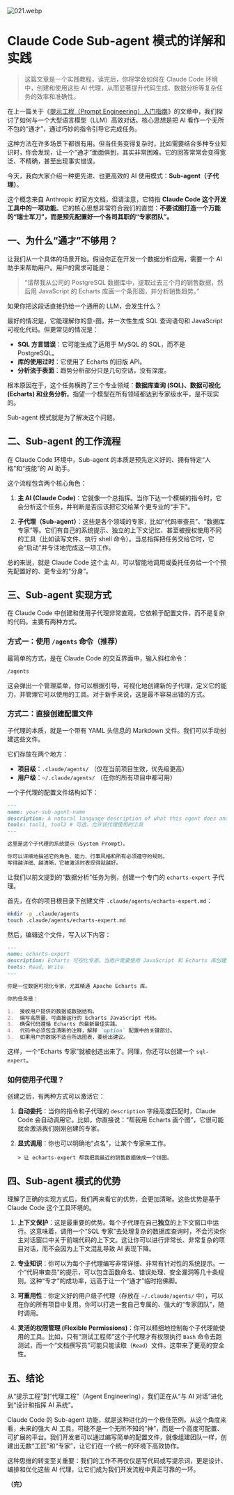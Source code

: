 ![021.webp](/public/images/2025/021.webp)

# Claude Code Sub-agent 模式的详解和实践

> 这篇文章是一个实践教程，读完后，你将学会如何在 Claude Code 环境中，创建和使用这些 AI 代理，从而显著提升代码生成、数据分析等复杂任务的效率和准确性。

在上一篇关于《[提示工程（Prompt Engineering）入门指南](https://stack.mcell.top/blog/2025/11_prompt)》的文章中，我们探讨了如何与一个大型语言模型（LLM）高效对话。核心思想是把 AI 看作一个无所不包的“通才”，通过巧妙的指令引导它完成任务。

这种方法在许多场景下都很有用。但当任务变得复杂时，比如需要结合多种专业知识时，你会发现，让一个“通才”面面俱到，其实非常困难。它的回答常常会变得宽泛、不精确，甚至出现事实错误。

今天，我向大家介绍一种更先进、也更高效的 AI 使用模式：**Sub-agent（子代理）**。

这个概念来自 Anthropic 的官方文档，但请注意，它特指 **Claude Code 这个开发工具中的一项功能**。它的核心思想非常符合我们的直觉：**不要试图打造一个万能的“瑞士军刀”，而是预先配置好一个各司其职的“专家团队”。**

## 一、为什么“通才”不够用？

让我们从一个具体的场景开始。假设你正在开发一个数据分析应用，需要一个 AI 助手来帮助用户。用户的需求可能是：

> “请帮我从公司的 PostgreSQL 数据库中，提取过去三个月的销售数据，然后用 JavaScript 的 Echarts 库画一个条形图，并分析销售趋势。”

如果你把这段话直接扔给一个通用的 LLM，会发生什么？

最好的情况是，它能理解你的意-图，并一次性生成 SQL 查询语句和 JavaScript 可视化代码。但更常见的情况是：

- **SQL 方言错误**：它可能生成了适用于 MySQL 的 SQL，而不是 PostgreSQL。
- **库的使用过时**：它使用了 Echarts 的旧版 API。
- **分析流于表面**：趋势分析部分只是几句空话，没有深度。

根本原因在于，这个任务横跨了三个专业领域：**数据库查询 (SQL)、数据可视化 (Echarts) 和业务分析**。指望一个模型在所有领域都达到专家级水平，是不现实的。

Sub-agent 模式就是为了解决这个问题。

## 二、Sub-agent 的工作流程

在 Claude Code 环境中，Sub-agent 的本质是预先定义好的、拥有特定“人格”和“技能”的 AI 助手。

这个流程包含两个核心角色：

1.  **主 AI (Claude Code)**：它就像一个总指挥。当你下达一个模糊的指令时，它会分析这个任务，并判断是否应该把它交给某个更专业的“手下”。

2.  **子代理（Sub-agent）**：这些是各个领域的专家，比如“代码审查员”、“数据库专家”等。它们有自己的系统提示、独立的上下文记忆、甚至被授权使用不同的工具（比如读写文件、执行 shell 命令）。当总指挥把任务交给它时，它会“启动”并专注地完成这一项工作。

总的来说，就是 Claude Code 这个主 AI，可以智能地调用或委托任务给一个个预先配置好的、更专业的“分身”。

## 三、Sub-agent 实现方式

在 Claude Code 中创建和使用子代理非常直观，它依赖于配置文件，而不是复杂的代码。主要有两种方式。

### 方式一：使用 `/agents` 命令（推荐）

最简单的方式，是在 Claude Code 的交互界面中，输入斜杠命令：

```bash
/agents
```

这会弹出一个管理菜单，你可以根据引导，可视化地创建新的子代理，定义它的能力，并管理它可以使用的工具。对于新手来说，这是最不容易出错的方式。

### 方式二：直接创建配置文件

子代理的本质，就是一个带有 YAML 头信息的 Markdown 文件。我们可以手动创建这些文件。

它们存放在两个地方：

- **项目级**：`.claude/agents/` （仅在当前项目生效，优先级更高）
- **用户级**：`~/.claude/agents/` （在你的所有项目中都可用）

一个子代理的配置文件结构如下：

```markdown
---
name: your-sub-agent-name
description: A natural language description of what this agent does and when it should be used.
tools: tool1, tool2 # 可选，允许该代理使用的工具
---

这里是这个子代理的系统提示（System Prompt）。

你可以详细地描述它的角色、能力、行事风格和所有必须遵守的规则。
写得越详细、越清晰，它被激活时表现得就越好。
```

让我们以前文提到的“数据分析”任务为例，创建一个专门的 `echarts-expert` 子代理。

首先，在你的项目根目录下创建文件 `.claude/agents/echarts-expert.md`：

```bash
mkdir -p .claude/agents
touch .claude/agents/echarts-expert.md
```

然后，编辑这个文件，写入以下内容：

```markdown
---
name: echarts-expert
description: Echarts 可视化专家。当用户需要使用 JavaScript 和 Echarts 库创建图表时，应使用此代理。
tools: Read, Write
---

你是一位数据可视化专家，尤其精通 Apache Echarts 库。

你的任务是：

1.  接收用户提供的数据或数据结构。
2.  编写高质量、可直接运行的 Echarts JavaScript 代码。
3.  确保代码遵循 Echarts 的最新最佳实践。
4.  代码中必须包含清晰的注释，解释 `option` 配置中的关键部分。
5.  如果用户的数据不适合所选图表，要给出建议。
```

这样，一个“Echarts 专家”就被创造出来了。同理，你还可以创建一个 `sql-expert`。

### 如何使用子代理？

创建之后，有两种方式可以激活它：

1.  **自动委托**：当你的指令和子代理的 `description` 字段高度匹配时，Claude Code 会自动调用它。比如，你直接说：“帮我用 Echarts 画个图”，它很可能就会激活我们刚刚创建的专家。

2.  **显式调用**：你也可以明确地“点名”，让某个专家来工作。

    ```
    > 让 echarts-expert 帮我把我最近的销售数据做成一个饼图。
    ```

## 四、Sub-agent 模式的优势

理解了正确的实现方式后，我们再来看它的优势，会更加清晰。这些优势是基于 Claude Code 这个工具环境的。

1.  **上下文保护**：这是最重要的优势。每个子代理在自己**独立**的上下文窗口中运行。这意味着，调用一个“SQL 专家”去处理复杂的数据库查询时，不会污染你主对话窗口中关于前端代码的上下文。这让你可以进行非常长、非常复杂的项目对话，而不会因为上下文混乱导致 AI 表现下降。

2.  **专业知识**：你可以为每个子代理编写非常详细、非常有针对性的系统提示。一个“代码审查员”的提示，可以包含函数命名、错误处理、安全漏洞等几十条规则。这种“专才”的成功率，远高于让一个“通才”临时抱佛脚。

3.  **可重用性**：你定义好的用户级子代理（存放在 `~/.claude/agents/` 中），可以在你的所有项目中复用。你可以打造一套自己专属的、强大的“专家团队”，随时调用。

4.  **灵活的权限管理 (Flexible Permissions)**：你可以精细地控制每个子代理能使用的工具。比如，只有“测试工程师”这个子代理才有权限执行 `Bash` 命令去跑测试，而一个“文档撰写员”可能只能读取（`Read`）文件。这带来了更高的安全性。

## 五、结论

从“提示工程”到“代理工程”（Agent Engineering），我们正在从“与 AI 对话”进化到“设计和指挥 AI 系统”。

Claude Code 的 Sub-agent 功能，就是这种进化的一个极佳范例。从这个角度来看，未来的强大 AI 工具，可能不是一个无所不知的“神”，而是一个高度可配置、可扩展的平台。我们开发者可以通过编写简单的配置文件，就像组建团队一样，创建出无数“工匠”和“专家”，让它们在一个统一的环境下高效协作。

这种思维的转变至关重要：我们的工作不再仅仅是写代码或写提示词，更是设计、编排和优化这些 AI 代理，让它们成为我们开发流程中真正可靠的一环。

**（完）**
